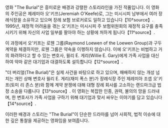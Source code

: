 영화 "The Burial"은 흥미로운 배경과 강렬한 스토리라인을 가진 작품입니다. 이 영화의 주인공은 제레미아 오'키프(Jeremiah O'Keefe)로, 그는 미시시피 남부에서 여러 장례식장을 소유하고 있으며 장례 보험 브로커로도 일하고 있습니다【10†source】. 1995년, 재정적 어려움을 겪는 오'키프는 미시시피 주 보험위원회의 재정적 요구를 충족시키기 위해 자신의 사업 일부를 팔아야 하는 상황에 처하게 됩니다【11†source】.

이 과정에서 오'키프는 로웬 그룹(Raymond Loewen of the Loewen Group)과 구두 계약을 체결하지만, 로웬 그룹은 약속을 이행하지 않습니다. 이에 오'키프는 비범하고 거의 화려하다고 할 수 있는 변호사, 윌리 E. 게리(Willie E. Gary)에게 가족 사업을 대신하여 악마 같은 대기업과 대결하도록 설득합니다【12†source】. 

"더 버리얼(The Burial)"은 실제 사건을 바탕으로 하고 있으며, 패배하지 않는 개성 넘치는 개인 상해 변호사 윌리 E. 게리(재미 폭스 분)가 장례식장 주인 제레미아 조셉 오'키프(토미 리 존스 분)와 함께 계약 분쟁에 대해 대형 장례 회사를 고소하는 랜드마크급 법정 소송을 다룹니다【13†source】. 이 영화는 복잡한 인종, 권력, 불의의 망을 드러내며, 한 변호사가 가족 사업을 구하기 위해 대기업과 맞서 싸우는 이야기를 담고 있습니다【14†source】. 

이러한 배경과 스토리는 "The Burial"이 단순한 드라마를 넘어 사회적, 법적 이슈에 대한 깊은 통찰을 제공하는 영화임을 보여줍니다.